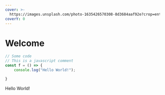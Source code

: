 ```yaml
---
cover: >-
  https://images.unsplash.com/photo-1635426570308-8d3684aaf92e?crop=entropy&cs=srgb&fm=jpg&ixid=MnwxOTcwMjR8MHwxfHJhbmRvbXx8fHx8fHx8fDE2MzcxNzM3OTU&ixlib=rb-1.2.1&q=85
coverY: 0
---
```


# Welcome

```javascript
// Some code
// This is a javascript comment
const f = () => {
    console.log("Hello World!");

}
```

Hello World!
